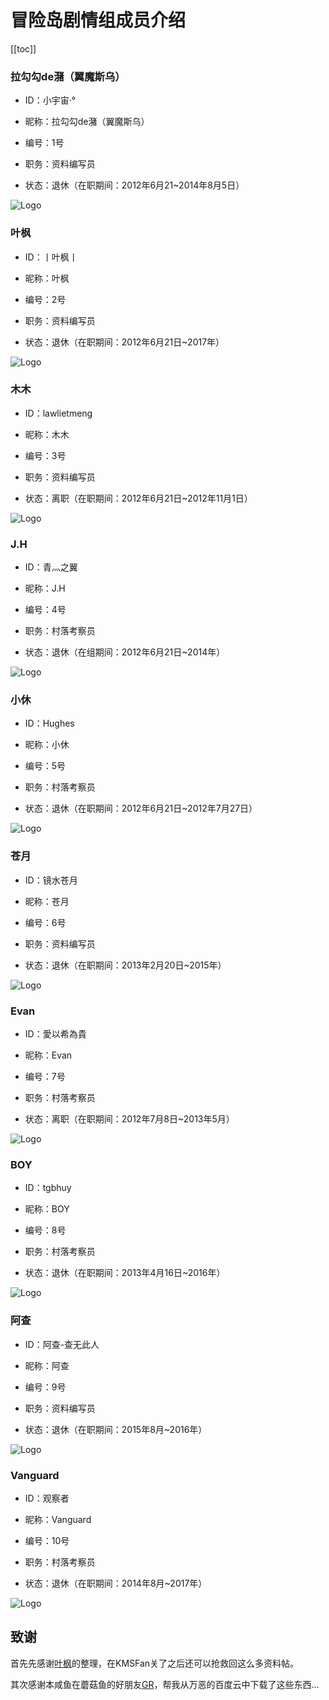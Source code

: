 # 冒险岛剧情组成员介绍

[[toc]]


### 拉勾勾de潴（翼魔斯乌）

- ID：小宇宙·°

- 昵称：拉勾勾de潴（翼魔斯乌）

- 编号：1号

- 职务：资料编写员

- 状态：退休（在职期间：2012年6月21~2014年8月5日）

<img :src="$withBase('/member/3.png')" alt="Logo">

### 叶枫

- ID：丨叶枫丨

- 昵称：叶枫

- 编号：2号

- 职务：资料编写员

- 状态：退休（在职期间：2012年6月21日~2017年）

<img :src="$withBase('/member/4.png')" alt="Logo">

### 木木

- ID：lawlietmeng

- 昵称：木木

- 编号：3号

- 职务：资料编写员

- 状态：离职（在职期间：2012年6月21日~2012年11月1日）

<img :src="$withBase('/member/5.png')" alt="Logo">

### J.H

- ID：青灬之翼

- 昵称：J.H

- 编号：4号

- 职务：村落考察员

- 状态：退休（在组期间：2012年6月21日~2014年）

<img :src="$withBase('/member/6.png')" alt="Logo">

### 小休

- ID：Hughes

- 昵称：小休

- 编号：5号

- 职务：村落考察员

- 状态：退休（在职期间：2012年6月21日~2012年7月27日）

<img :src="$withBase('/member/7.png')" alt="Logo">


### 苍月

- ID：镜水苍月

- 昵称：苍月

- 编号：6号

- 职务：资料编写员

- 状态：退休（在职期间：2013年2月20日~2015年）

<img :src="$withBase('/member/8.png')" alt="Logo">

### Evan

- ID：愛以希為貴

- 昵称：Evan

- 编号：7号

- 职务：村落考察员

- 状态：离职（在职期间：2012年7月8日~2013年5月）

<img :src="$withBase('/member/9.png')" alt="Logo">

### BOY

- ID：tgbhuy

- 昵称：BOY

- 编号：8号

- 职务：村落考察员

- 状态：退休（在职期间：2013年4月16日~2016年）

<img :src="$withBase('/member/10.png')" alt="Logo">

### 阿查

- ID：阿查-查无此人

- 昵称：阿查

- 编号：9号

- 职务：资料编写员

- 状态：退休（在职期间：2015年8月~2016年）

<img :src="$withBase('/member/11.png')" alt="Logo">

### Vanguard

- ID：观察者

- 昵称：Vanguard

- 编号：10号

- 职务：村落考察员

- 状态：退休（在职期间：2014年8月~2017年）

<img :src="$withBase('/member/12.png')" alt="Logo">

## 致谢

首先先感谢[叶枫](http://tieba.baidu.com/home/main?un=丨叶枫丨)的整理，在KMSFan关了之后还可以抢救回这么多资料帖。

其次感谢本咸鱼在蘑菇鱼的好朋友[GR](http://tieba.baidu.com/home/main?un=我不是帅才怪)，帮我从万恶的百度云中下载了这些东西...
